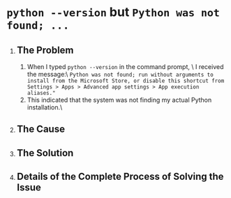 <h1><code>python --version</code> but <code>Python was not found; ...</code></h1>
<ol>
    <li><h2>The Problem</h2></li>
    <ol>
        <li>
            When I typed <code>python --version</code> in the command prompt, \
            I received the message:\
            <code>Python was not found; run without arguments to install from the Microsoft Store, or disable this shortcut from Settings > Apps > Advanced app settings > App execution aliases."</code>
        </li>
        <li>
            This indicated that the system was not finding my actual Python installation.\
        </li>
    </ol>
    <li><h2>The Cause</h2></li>
    <li><h2>The Solution</h2></li>
    <li><h2>Details of the Complete Process of Solving the Issue</h2></li>
